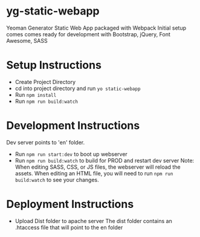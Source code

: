 # yg-static-webapp
Yeoman Generator Static Web App packaged with Webpack
Initial setup comes comes ready for development with Bootstrap, jQuery, Font Awesome, SASS

# Setup Instructions
*   Create Project Directory
*   cd into project directory and run `yo static-webapp`
*   Run `npm install`
*   Run `npm run build:watch`

# Development Instructions
Dev server points to 'en' folder.
* Run `npm run start:dev` to boot up webserver
* Run `npm run build:watch` to build for PROD and restart dev server
Note: When editing SASS, CSS, or JS files, the webserver will reload the assets. 
When editing an HTML file, you will need to run `npm run build:watch` to see your changes.

# Deployment Instructions
*  Upload Dist folder to apache server
The dist folder contains an .htaccess file that will point to the en folder
